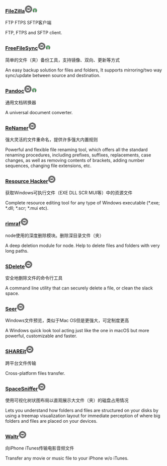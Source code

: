 ### [FileZilla](https://filezilla-project.org/)![](/assets/free-tag-hand-drawn-sign.png)![](/assets/open-source-icon.png)

FTP FTPS SFTP客户端

FTP, FTPS and SFTP client.

### [FreeFileSync](http://www.freefilesync.org/)![](/assets/free-tag-hand-drawn-sign.png)![](/assets/open-source-icon.png)

简单的文件（夹）备份工具，支持镜像、双向、更新等方式

An easy backup solution for files and folders, It supports mirroring/two way sync/update between source and destination.

### [Pandoc](http://pandoc.org/)![](/assets/free-tag-hand-drawn-sign.png)![](/assets/open-source-icon.png)

通用文档转换器

A universal document converter.

### [ReNamer](http://www.den4b.com/)![](/assets/free-tag-hand-drawn-sign.png)

强大灵活的文件重命名，提供许多强大内置规则

Powerful and flexible file renaming tool, which offers all the standard renaming procedures, including prefixes, suffixes, replacements, case changes, as well as removing contents of brackets, adding number sequences, changing file extensions, etc.

### [Resource Hacker](http://www.angusj.com/resourcehacker/)![](/assets/free-tag-hand-drawn-sign.png)

获取Windows可执行文件（EXE DLL SCR MUI等）中的资源文件

Complete resource editing tool for any type of Windows executable \(\*.exe; \*.dll; \*.scr; \*.mui etc\).

### [rimraf](https://www.npmjs.com/package/rimraf)![](/assets/free-tag-hand-drawn-sign.png)

node使用的深度删除模块。删除深目录文件（夹）

A deep deletion module for node. Help to delete files and folders with very long paths.

### [SDelete](https://technet.microsoft.com/en-us/sysinternals/sdelete.aspx)![](/assets/free-tag-hand-drawn-sign.png)

安全地删除文件的命令行工具

A command line utility that can securely delete a file, or clean the slack space.

### [Seer](http://1218.io/)![](/assets/free-tag-hand-drawn-sign.png)

Windows文件预览，类似于Mac OS但是更强大，可定制度更高

A Windows quick look tool acting just like the one in macOS but more powerful, customizable and faster.

### [SHAREit](http://www.ushareit.com/)![](/assets/free-tag-hand-drawn-sign.png)

跨平台文件传输

Cross-platform files transfer.

### [SpaceSniffer](http://www.uderzo.it/main_products/space_sniffer/index.html)![](/assets/free-tag-hand-drawn-sign.png)

使用可视化树状图布局以直观展示大文件（夹）的磁盘占用情况

Lets you understand how folders and files are structured on your disks by using a treemap visualization layout for immediate perception of where big folders and files are placed on your devices.

### [Waltr](http://softorino.com/waltr/)![](/assets/free-tag-hand-drawn-sign.png)

向iPhone iTunes传输电影音频文件

Transfer any movie or music file to your iPhone w/o iTunes.

